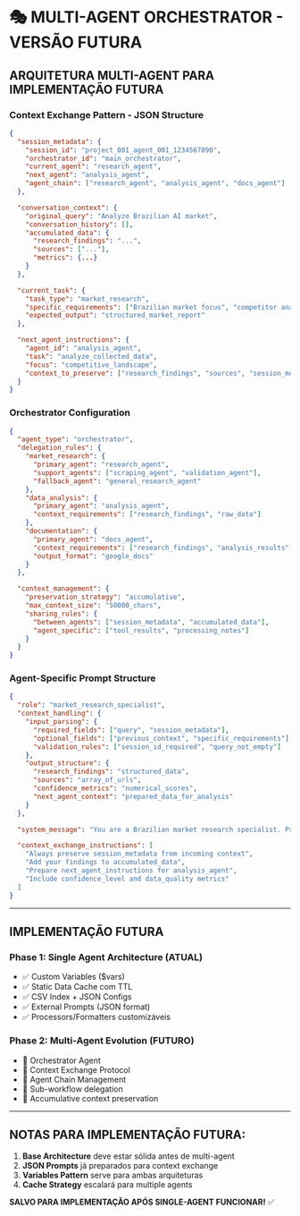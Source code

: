 # 🎭 MULTI-AGENT ORCHESTRATOR - VERSÃO FUTURA

## **ARQUITETURA MULTI-AGENT PARA IMPLEMENTAÇÃO FUTURA**

### **Context Exchange Pattern - JSON Structure**
```json
{
  "session_metadata": {
    "session_id": "project_001_agent_001_1234567890",
    "orchestrator_id": "main_orchestrator",
    "current_agent": "research_agent",
    "next_agent": "analysis_agent",
    "agent_chain": ["research_agent", "analysis_agent", "docs_agent"]
  },

  "conversation_context": {
    "original_query": "Analyze Brazilian AI market",
    "conversation_history": [],
    "accumulated_data": {
      "research_findings": "...",
      "sources": ["..."],
      "metrics": {...}
    }
  },

  "current_task": {
    "task_type": "market_research",
    "specific_requirements": ["Brazilian market focus", "competitor analysis"],
    "expected_output": "structured_market_report"
  },

  "next_agent_instructions": {
    "agent_id": "analysis_agent",
    "task": "analyze_collected_data",
    "focus": "competitive_landscape",
    "context_to_preserve": ["research_findings", "sources", "session_metadata"]
  }
}
```

### **Orchestrator Configuration**
```json
{
  "agent_type": "orchestrator",
  "delegation_rules": {
    "market_research": {
      "primary_agent": "research_agent",
      "support_agents": ["scraping_agent", "validation_agent"],
      "fallback_agent": "general_research_agent"
    },
    "data_analysis": {
      "primary_agent": "analysis_agent",
      "context_requirements": ["research_findings", "raw_data"]
    },
    "documentation": {
      "primary_agent": "docs_agent",
      "context_requirements": ["research_findings", "analysis_results"],
      "output_format": "google_docs"
    }
  },

  "context_management": {
    "preservation_strategy": "accumulative",
    "max_context_size": "50000_chars",
    "sharing_rules": {
      "between_agents": ["session_metadata", "accumulated_data"],
      "agent_specific": ["tool_results", "processing_notes"]
    }
  }
}
```

### **Agent-Specific Prompt Structure**
```json
{
  "role": "market_research_specialist",
  "context_handling": {
    "input_parsing": {
      "required_fields": ["query", "session_metadata"],
      "optional_fields": ["previous_context", "specific_requirements"],
      "validation_rules": ["session_id_required", "query_not_empty"]
    },
    "output_structure": {
      "research_findings": "structured_data",
      "sources": "array_of_urls",
      "confidence_metrics": "numerical_scores",
      "next_agent_context": "prepared_data_for_analysis"
    }
  },

  "system_message": "You are a Brazilian market research specialist. Process the incoming context, conduct research using available tools, and prepare structured data for the next agent in the chain.",

  "context_exchange_instructions": [
    "Always preserve session_metadata from incoming context",
    "Add your findings to accumulated_data",
    "Prepare next_agent_instructions for analysis_agent",
    "Include confidence_level and data_quality metrics"
  ]
}
```

---

## **IMPLEMENTAÇÃO FUTURA**

### **Phase 1: Single Agent Architecture** (ATUAL)
- ✅ Custom Variables ($vars)
- ✅ Static Data Cache com TTL
- ✅ CSV Index + JSON Configs
- ✅ External Prompts (JSON format)
- ✅ Processors/Formatters customizáveis

### **Phase 2: Multi-Agent Evolution** (FUTURO)
- 🔄 Orchestrator Agent
- 🔄 Context Exchange Protocol
- 🔄 Agent Chain Management
- 🔄 Sub-workflow delegation
- 🔄 Accumulative context preservation

---

## **NOTAS PARA IMPLEMENTAÇÃO FUTURA:**

1. **Base Architecture** deve estar sólida antes de multi-agent
2. **JSON Prompts** já preparados para context exchange
3. **Variables Pattern** serve para ambas arquiteturas
4. **Cache Strategy** escalará para multiple agents

**SALVO PARA IMPLEMENTAÇÃO APÓS SINGLE-AGENT FUNCIONAR!** ✅